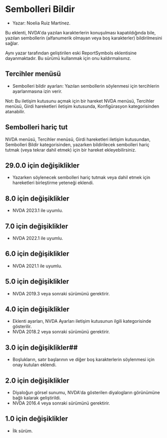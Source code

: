 # Sembolleri Bildir #
*	Yazar: Noelia Ruiz Martínez.

Bu eklenti, NVDA'da yazılan karakterlerin konuşulması kapatıldığında bile, yazılan sembollerin (alfanumerik olmayan veya boş karakterler) bildirilmesini sağlar.

Aynı yazar tarafından geliştirilen eski ReportSymbols eklentisine dayanmaktadır. Bu sürümü kullanmak için onu kaldırmalısınız.

## Tercihler menüsü ##
*	Sembolleri bildir ayarları: Yazılan sembollerin söylenmesi için tercihlerin ayarlanmasına izin verir.

Not: Bu iletişim kutusunu açmak için bir hareket NVDA menüsü, Tercihler menüsü, Girdi hareketleri iletişim kutusunda, Konfigürasyon kategorisinden atanabilir.

## Sembolleri hariç tut

NVDA menüsü, Tercihler menüsü, Girdi hareketleri iletişim kutusundan, Sembolleri Bildir kategorisinden, yazarken bildirilecek sembolleri hariç tutmak (veya tekrar dahil etmek) için bir hareket ekleyebilirsiniz.

## 29.0.0 için değişiklikler

* Yazarken söylenecek sembolleri hariç tutmak veya dahil etmek için hareketleri birleştirme yeteneği eklendi.

## 8.0 için değişiklikler
* NVDA 2023.1 ile uyumlu.

## 7.0 için değişiklikler
* NVDA 2022.1 ile uyumlu.

## 6.0 için değişiklikler
* NVDA 2021.1 ile uyumlu.

## 5.0 için değişiklikler ##
*	NVDA 2019.3 veya sonraki sürümünü gerektirir.

## 4.0 için değişiklikler ##
* Eklenti ayarları, NVDA Ayarları iletişim kutusunun ilgili kategorisinde gösterilir.
* NVDA 2018.2 veya sonraki sürümünü gerektirir.

## 3.0 için değişiklikler##
* Boşlukların, satır başlarının ve diğer boş karakterlerin söylenmesi için onay kutuları eklendi.

## 2.0 için değişiklikler ##
*	Diyaloğun görsel sunumu, NVDA'da gösterilen diyalogların görünümüne bağlı kalarak geliştirildi.
*	NVDA 2016.4 veya sonraki sürümünü gerektirir.

## 1.0 için değişiklikler ##
*	İlk sürüm.
